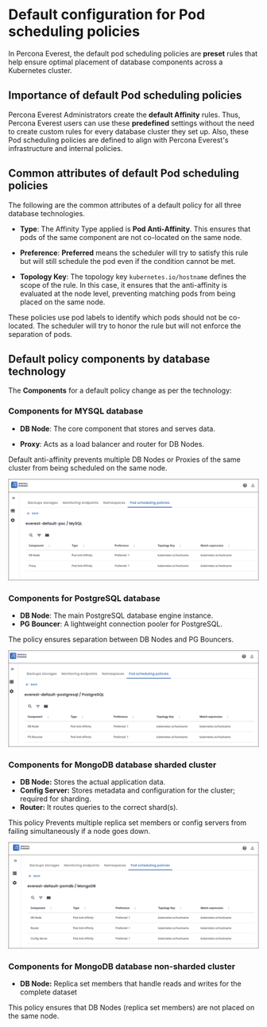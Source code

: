 # Default configuration for Pod scheduling policies

In Percona Everest, the default pod scheduling policies are **preset** rules that help ensure optimal placement of database components across a Kubernetes cluster. 

## Importance of default Pod scheduling policies

Percona Everest Administrators create the **default Affinity** rules. Thus, Percona Everest users can use these **predefined** settings without the need to create custom rules for every database cluster they set up. Also, these Pod scheduling policies are defined to align with Percona Everest's infrastructure and internal policies. 

## Common attributes of default Pod scheduling policies

The following are the common attributes of a default policy for all three database technologies.

- **Type**: The Affinity Type applied is **Pod Anti-Affinity**. This ensures that pods of the same component are not co-located on the same node.

- **Preference**: **Preferred** means the scheduler will try to satisfy this rule but will still schedule the pod even if the condition cannot be met.

- **Topology Key**: The topology key `kubernetes.io/hostname` defines the scope of the rule. In this case, it ensures that the anti-affinity is evaluated at the node level, preventing matching pods from being placed on the same node.


These policies use pod labels to identify which pods should not be co-located. The scheduler will try to honor the rule but will not enforce the separation of pods.
 
##  Default policy components by database technology

The **Components** for a default policy change as per the technology:

### Components for MYSQL database

- **DB Node**: The core component that stores and serves data.

- **Proxy**: Acts as a load balancer and router for DB Nodes.

Default anti-affinity prevents multiple DB Nodes or Proxies of the same cluster from being scheduled on the same node.

  ![!image](../images/mysql_default_policy.png)


### Components for PostgreSQL database

- **DB Node**: The main PostgreSQL database engine instance.
- **PG Bouncer**: A lightweight connection pooler for PostgreSQL.


The policy ensures separation between DB Nodes and PG Bouncers.

![!image](../images/pg_default_policy.png)


### Components for MongoDB database sharded cluster

- **DB Node:** Stores the actual application data.
- **Config Server:** Stores metadata and configuration for the cluster; required for sharding.
- **Router:** It routes queries to the correct shard(s).


This policy Prevents multiple replica set members or config servers from failing simultaneously if a node goes down.

![!image](../images/default_mongo_policy.png)

### Components for MongoDB database non-sharded cluster

- **DB Node:** Replica set members that handle reads and writes for the complete dataset

This policy ensures that DB Nodes (replica set members) are not placed on the same node.













 











